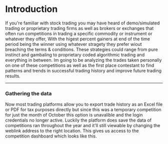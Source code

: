 # Introduction
If you're familiar with stock trading you may have heard of demo/simulated trading or proprietary trading firms as well as brokers or exchanges that often run competitions in trading a specific commodity or instrument or whatever they offer, With the higest percent gainers at end of the time period being the winner using whatever stragety they prefer wiout breaching the terms & conditions. These strategies could range from pure instinct and gambaling to proprietary coded algorithmic trading and everything in between. Im going to be analyzing the trades taken personally on one of these competitions as well as the first place contestant to find patterns and trends in successful trading history and improve future trading results. 
***
### Gathering the data
Now most trading platforms allow you to export trade history as an Excel file or PDF for tax purposes directly but since this was a temporary competition for just the month of October this option is unavalible and the login credentials no longer active. Luckily the platform does save the data of competitions ran throughout the year and it'll still viewable by changing the weblink address to the right location. This gives us access to the competition dashboard which looks like this.
